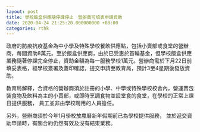 ```yaml
---
layout: post
title: 學校飯盒供應隨停課停止　營辦商可填表申請資助
date: 2020-04-24 21:25:20.000000000 +08:00
categories: rthk
---
```


政府的防疫抗疫基金為中小學及特殊學校餐飲供應點，包括小賣部或食堂的營辦商，每間資助8萬元。至於飯盒供應商，由於已受惠於首輪基金，但學校飯盒供應業務隨著停課完全停止，資助金額為每一服務學校1萬元。營辦商需於下月22日前填妥表格，經學校簽署及蓋印確認，提交申請至教育局，預計3至4星期後發放資助。

教育局解釋，合資格的營辦商須於註冊的小學、中學或特殊學校校舍內，營運賣包裝食物及飲料為主的小賣部，或即時烹調食物並設堂食的食堂，在學校的正常上課日提供服務， 員工並非由學校聘用的人員擔任。

另外，營辦商須於今年1月學校放農曆新年假期前已為學校提供服務， 並於遞交資助申請時，有關合約仍然有效及沒有結束業務。
